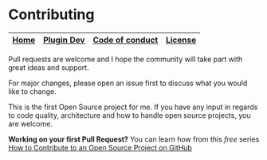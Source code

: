 
# Contributing
|[Home](/README.md)|[Plugin Dev](/docs/readme/PluginREADME.md)|[Code of conduct](/docs/readme/code_of_conduct.md)|[License](/docs/LICENSE)|
|-|-|-|-|

Pull requests are welcome and I hope the community will take part with great ideas and support.

For major changes, please open an issue first to discuss what you would like to change.

This is the first Open Source project for me. If you have any input in regards to code quality, architecture and how to handle open source projects, you are welcome.

  

**Working on your first Pull Request?** You can learn how from this *free* series [How to Contribute to an Open Source Project on GitHub](https://egghead.io/series/how-to-contribute-to-an-open-source-project-on-github)